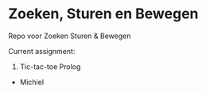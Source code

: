 Zoeken, Sturen en Bewegen 
=========================
Repo voor Zoeken Sturen &amp; Bewegen 

Current assignment:
1. Tic-tac-toe Prolog 

- Michiel
